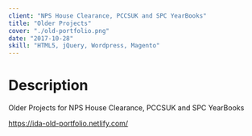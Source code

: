 ```yaml
---
client: "NPS House Clearance, PCCSUK and SPC YearBooks"
title: "Older Projects"
cover: "./old-portfolio.png"
date: "2017-10-28"
skill: "HTML5, jQuery, Wordpress, Magento"
---
```

# Description

Older Projects for NPS House Clearance, PCCSUK and SPC YearBooks

https://ida-old-portfolio.netlify.com/
